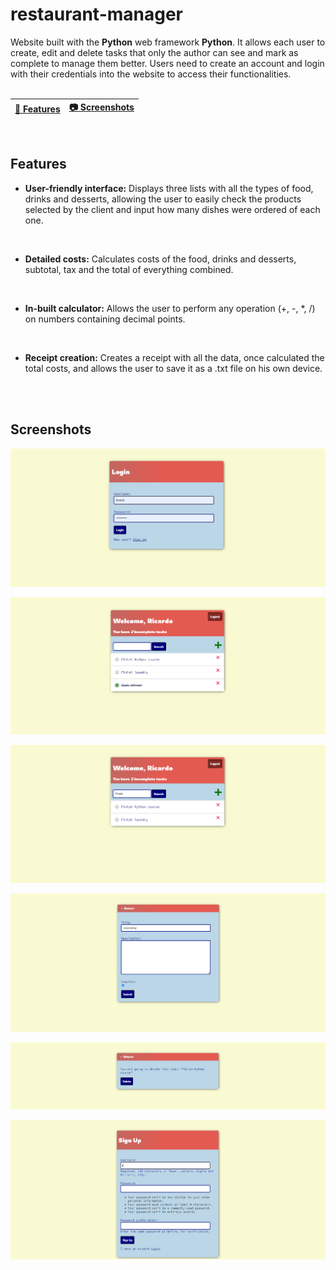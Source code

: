 # restaurant-manager
Website built with the <b>Python</b> web framework <b>Python</b>. It allows each user to create, edit and delete tasks that only the author can see and mark as complete to manage them better. Users need to create an account and login with their credentials into the website to access their functionalities.
<br>
<br>

| [📖 Features](#features) | [:camera: Screenshots](#screenshots) |
|  -------- | ----------- |

<br>

## Features

* **User-friendly interface:** Displays three lists with all the types of food, drinks and desserts, allowing the user to easily check the products selected by the client and input how many dishes were ordered of each one.
<br>
 
* **Detailed costs:** Calculates costs of the food, drinks and desserts, subtotal, tax and the total of everything combined.
<br>

* **In-built calculator:** Allows the user to perform any operation (+, -, *, /) on numbers containing decimal points.
<br>

* **Receipt creation:** Creates a receipt with all the data, once calculated the total costs, and allows the user to save it as a .txt file on his own device.
<br>

<br>

## Screenshots

![](images/login.png)

![](images/list.png)

![](images/search.png)

![](images/edit.png)

![](images/delete.png)

![](images/signup.png)
